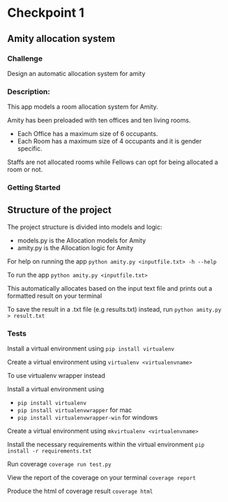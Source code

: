 # Checkpoint 1

## Amity allocation system

### Challenge
Design an automatic allocation system for amity 

### Description:
This app models a room allocation system for Amity.

Amity has been preloaded with ten offices and ten living rooms.
* Each Office has a maximum size of 6 occupants.
* Each Room has a maximum size of 4 occupants and it is gender specific.

Staffs are not allocated rooms while Fellows can opt for being allocated a room or not.

### Getting Started
## Structure of the project
The project structure is divided into models and logic:
* models.py is the Allocation models for Amity
* amity.py is the Allocation logic for Amity 

For help on running the app
`python amity.py <inputfile.txt> -h --help` 

To run the app
`python amity.py <inputfile.txt>` 

This automatically allocates based on the input text file and prints out a formatted result on your terminal

To save the result in a .txt file (e.g results.txt) instead, run
`python amity.py > result.txt`

### Tests
Install a virtual environment using
`pip install virtualenv`

Create a virtual environment using
`virtualenv <virtualenvname>`

To use virtualenv wrapper instead

Install a virtual environment using 
* `pip install virtualenv`
* `pip install virtualenvwrapper` for mac
* `pip install virtualenvwrapper-win` for windows

Create a virtual environment using
`mkvirtualenv <virtualenvname>`

Install the necessary requirements within the virtual environment
`pip install -r requirements.txt`

Run coverage
`coverage run test.py`

View the report of the coverage on your terminal
`coverage report`

Produce the html of coverage result
`coverage html`
